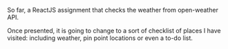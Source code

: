 So far, a ReactJS assignment that checks the weather from open-weather API.

Once presented, it is going to change to a sort of checklist of places I have visited: including weather, pin point locations or even a to-do list.
